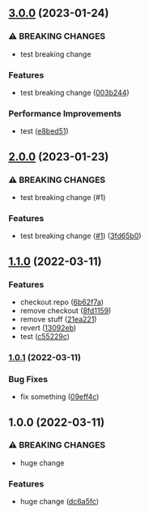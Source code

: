 ## [3.0.0](https://github.com/dgff07/ReleaseDemo/compare/v2.0.0...v3.0.0) (2023-01-24)


### ⚠ BREAKING CHANGES

* test breaking change

### Features

* test breaking change ([003b244](https://github.com/dgff07/ReleaseDemo/commit/003b24401f42bfe00e4e110a2be615842a034622))


### Performance Improvements

* test ([e8bed51](https://github.com/dgff07/ReleaseDemo/commit/e8bed5152db076db546a77f04d8c24b7167ce4e5))

## [2.0.0](https://github.com/dgff07/ReleaseDemo/compare/v1.1.0...v2.0.0) (2023-01-23)


### ⚠ BREAKING CHANGES

* test breaking change (#1)

### Features

* test breaking change ([#1](https://github.com/dgff07/ReleaseDemo/issues/1)) ([3fd65b0](https://github.com/dgff07/ReleaseDemo/commit/3fd65b09ae4ca59ee1e4663b4779e659edf8cba9))

## [1.1.0](https://github.com/dgff07/ReleaseDemo/compare/v1.0.1...v1.1.0) (2022-03-11)


### Features

* checkout repo ([6b62f7a](https://github.com/dgff07/ReleaseDemo/commit/6b62f7a8549a9f832f883661640f1442a3ea497d))
* remove checkout ([8fd1159](https://github.com/dgff07/ReleaseDemo/commit/8fd11594944bbb760e3dcd1311b17e3bef94cc75))
* remove stuff ([21ea221](https://github.com/dgff07/ReleaseDemo/commit/21ea221d4bbf2b95bdb725c1174fdf60ed14b20f))
* revert ([13092eb](https://github.com/dgff07/ReleaseDemo/commit/13092eb086aa7902abf7afb4512de53266d53fe9))
* test ([c55229c](https://github.com/dgff07/ReleaseDemo/commit/c55229c354f6b83c4317c609096874c209e5055c))

### [1.0.1](https://github.com/dgff07/ReleaseDemo/compare/v1.0.0...v1.0.1) (2022-03-11)


### Bug Fixes

* fix something ([09eff4c](https://github.com/dgff07/ReleaseDemo/commit/09eff4c7cbc3d3b02f4a5996ddbeef70c4ef9154))

## 1.0.0 (2022-03-11)


### ⚠ BREAKING CHANGES

* huge change

### Features

* huge change ([dc6a5fc](https://github.com/dgff07/ReleaseDemo/commit/dc6a5fc604f5dee4217ec880db48b484792b18ae))

